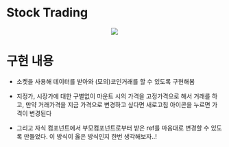 # Stock Trading

<p align="center">
  <img src="https://media.vlpt.us/images/dolarge/post/28c10500-8a8a-4822-82d3-9c7e461b520a/ezgif.com-gif-maker%20(32).gif" />
  </p>

# 구현 내용

- 소켓을 사용해 데이터를 받아와 (모의)코인거래를 할 수 있도록 구현해봄

- 지정가, 시장가에 대한 구별없이 마운트 시의 가격을 고정가격으로 해서 거래를 하고, 만약 거래가격을 지금 가격으로 변경하고 싶다면 새로고침 아이콘을 누르면 가격이 변경된다

- 그리고 자식 컴포넌트에서 부모컴포넌트로부터 받은 ref를 마음대로 변경할 수 있도록 만들었다. 이 방식이 옳은 방식인지 한번 생각해보자..!
